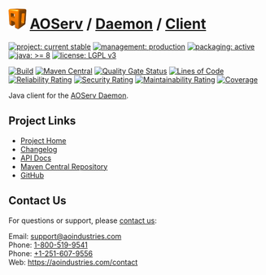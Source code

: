 # [<img src="ao-logo.png" alt="AO Logo" width="35" height="40">](https://github.com/ao-apps) [AOServ](https://aoindustries.com/aoserv/) / [Daemon](https://github.com/ao-apps/aoserv-daemon) / [Client](https://github.com/ao-apps/aoserv-daemon-client)

[![project: current stable](https://aoindustries.com/ao-badges/project-current-stable.svg)](https://aoindustries.com/life-cycle#project-current-stable)
[![management: production](https://aoindustries.com/ao-badges/management-production.svg)](https://aoindustries.com/life-cycle#management-production)
[![packaging: active](https://aoindustries.com/ao-badges/packaging-active.svg)](https://aoindustries.com/life-cycle#packaging-active)  
[![java: &gt;= 8](https://aoindustries.com/ao-badges/java-8.svg)](https://docs.oracle.com/javase/8/)
[![license: LGPL v3](https://aoindustries.com/ao-badges/license-lgpl-3.0.svg)](https://www.gnu.org/licenses/lgpl-3.0)

[![Build](https://github.com/ao-apps/aoserv-daemon-client/workflows/Build/badge.svg?branch=master)](https://github.com/ao-apps/aoserv-daemon-client/actions?query=workflow%3ABuild)
[![Maven Central](https://maven-badges.herokuapp.com/maven-central/com.aoindustries/aoserv-daemon-client/badge.svg)](https://maven-badges.herokuapp.com/maven-central/com.aoindustries/aoserv-daemon-client)
[![Quality Gate Status](https://sonarcloud.io/api/project_badges/measure?branch=master&project=com.aoapps.platform%3Aaoapps-daemon-client&metric=alert_status)](https://sonarcloud.io/dashboard?branch=master&id=com.aoapps.platform%3Aaoapps-daemon-client)
[![Lines of Code](https://sonarcloud.io/api/project_badges/measure?branch=master&project=com.aoapps.platform%3Aaoapps-daemon-client&metric=ncloc)](https://sonarcloud.io/component_measures?branch=master&id=com.aoapps.platform%3Aaoapps-daemon-client&metric=ncloc)  
[![Reliability Rating](https://sonarcloud.io/api/project_badges/measure?branch=master&project=com.aoapps.platform%3Aaoapps-daemon-client&metric=reliability_rating)](https://sonarcloud.io/component_measures?branch=master&id=com.aoapps.platform%3Aaoapps-daemon-client&metric=Reliability)
[![Security Rating](https://sonarcloud.io/api/project_badges/measure?branch=master&project=com.aoapps.platform%3Aaoapps-daemon-client&metric=security_rating)](https://sonarcloud.io/component_measures?branch=master&id=com.aoapps.platform%3Aaoapps-daemon-client&metric=Security)
[![Maintainability Rating](https://sonarcloud.io/api/project_badges/measure?branch=master&project=com.aoapps.platform%3Aaoapps-daemon-client&metric=sqale_rating)](https://sonarcloud.io/component_measures?branch=master&id=com.aoapps.platform%3Aaoapps-daemon-client&metric=Maintainability)
[![Coverage](https://sonarcloud.io/api/project_badges/measure?branch=master&project=com.aoapps.platform%3Aaoapps-daemon-client&metric=coverage)](https://sonarcloud.io/component_measures?branch=master&id=com.aoapps.platform%3Aaoapps-daemon-client&metric=Coverage)

Java client for the [AOServ Daemon](https://github.com/ao-apps/aoserv-daemon).

## Project Links
* [Project Home](https://aoindustries.com/aoserv/daemon/client/)
* [Changelog](https://aoindustries.com/aoserv/daemon/client/changelog)
* [API Docs](https://aoindustries.com/aoserv/daemon/client/apidocs/)
* [Maven Central Repository](https://search.maven.org/artifact/com.aoindustries/aoserv-daemon-client)
* [GitHub](https://github.com/ao-apps/aoserv-daemon-client)

## Contact Us
For questions or support, please [contact us](https://aoindustries.com/contact):

Email: [support@aoindustries.com](mailto:support@aoindustries.com)  
Phone: [1-800-519-9541](tel:1-800-519-9541)  
Phone: [+1-251-607-9556](tel:+1-251-607-9556)  
Web: https://aoindustries.com/contact
